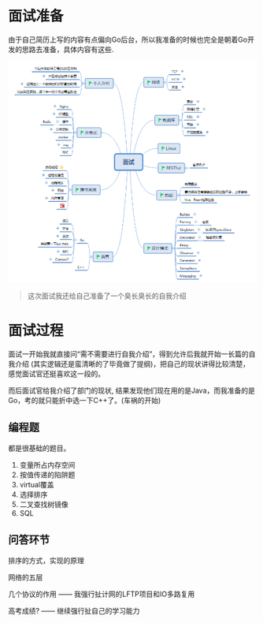 # 面试准备

由于自己简历上写的内容有点偏向Go后台，所以我准备的时候也完全是朝着Go开发的思路去准备，具体内容有这些.

![](img/1.png)

> 这次面试我还给自己准备了一个臭长臭长的自我介绍

# 面试过程

面试一开始我就直接问“需不需要进行自我介绍”，得到允许后我就开始一长篇的自我介绍 (其实逻辑还是蛮清晰的了毕竟做了提纲)，把自己的现状讲得比较清楚，感觉面试官还挺喜欢这一段的。

而后面试官给我介绍了部门的现状, 结果发现他们现在用的是Java，而我准备的是Go，考的就只能折中选一下C++了。(车祸的开始)

## 编程题

都是很基础的题目。

1. 变量所占内存空间
2. 按值传递的陷阱题
3. virtual覆盖
4. 选择排序
5. 二叉查找树镜像
6. SQL

## 问答环节

排序的方式，实现的原理

网络的五层

几个协议的作用 —— 我强行扯计网的LFTP项目和IO多路复用

高考成绩? —— 继续强行扯自己的学习能力